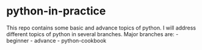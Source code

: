 # python-in-practice

This repo contains some basic and advance topics of python. I will 
address different topics of python in several branches.
Major branches are:
    - beginner
    - advance
    - python-cookbook

